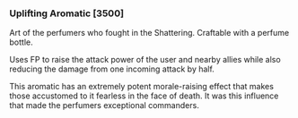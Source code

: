 ### Uplifting Aromatic [3500]

Art of the perfumers who fought in the Shattering. Craftable with a perfume bottle.

Uses FP to raise the attack power of the user and nearby allies while also reducing the damage from one incoming attack by half.

This aromatic has an extremely potent morale-raising effect that makes those accustomed to it fearless in the face of death. It was this influence that made the perfumers exceptional commanders.